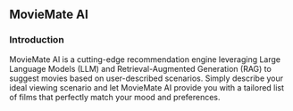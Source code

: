 ## MovieMate AI

### Introduction
MovieMate AI is a cutting-edge recommendation engine leveraging Large Language Models (LLM) and Retrieval-Augmented Generation (RAG) to suggest movies based on user-described scenarios. Simply describe your ideal viewing scenario and let MovieMate AI provide you with a tailored list of films that perfectly match your mood and preferences.
